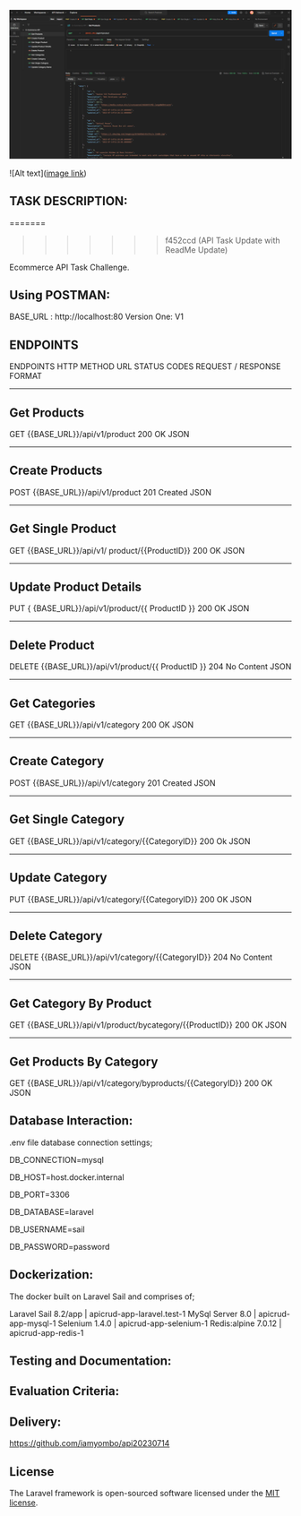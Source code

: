 ![Postman Screenshot](https://github.com/iamyombo/api20230714/blob/master/public/images/EcommerceAPI.PNG?raw=true)

![Alt text]([image link](https://github.com/iamyombo/api20230714/blob/master/public/images/EcommerceAPI.PNG?raw=true))

## TASK DESCRIPTION:

=======

> > > > > > > f452ccd (API Task Update with ReadMe Update)

Ecommerce API Task Challenge.

## Using POSTMAN:

BASE_URL : http://localhost:80
Version One: V1

## ENDPOINTS

ENDPOINTS
HTTP METHOD
URL
STATUS CODES
REQUEST / RESPONSE FORMAT

---

## Get Products

GET
{{BASE_URL}}/api/v1/product
200 OK
JSON

---

## Create Products

POST
{{BASE_URL}}/api/v1/product
201 Created
JSON

---

## Get Single Product

GET
{{BASE_URL}}/api/v1/ product/{{ProductID}}
200 OK
JSON

---

## Update Product Details

PUT
{ {BASE_URL}}/api/v1/product/{{ ProductID }}
200 OK
JSON

---

## Delete Product

DELETE
{{BASE_URL}}/api/v1/product/{{ ProductID }}
204 No Content
JSON

---

## Get Categories

GET
{{BASE_URL}}/api/v1/category
200 OK
JSON

---

## Create Category

POST {{BASE_URL}}/api/v1/category
201 Created
JSON

---

## Get Single Category

GET
{{BASE_URL}}/api/v1/category/{{CategoryID}}
200 Ok
JSON

---

## Update Category

PUT
{{BASE_URL}}/api/v1/category/{{CategoryID}}
200 OK
JSON

---

## Delete Category

DELETE
{{BASE_URL}}/api/v1/category/{{CategoryID}}
204 No Content
JSON

---

## Get Category By Product

GET
{{BASE_URL}}/api/v1/product/bycategory/{{ProductID}}
200 OK
JSON

---

## Get Products By Category

GET
{{BASE_URL}}/api/v1/category/byproducts/{{CategoryID}}
200 OK
JSON

## Database Interaction:

.env file database connection settings;

DB_CONNECTION=mysql

DB_HOST=host.docker.internal

DB_PORT=3306

DB_DATABASE=laravel

DB_USERNAME=sail

DB_PASSWORD=password

## Dockerization:

The docker built on Laravel Sail and comprises of;

Laravel Sail 8.2/app | apicrud-app-laravel.test-1
MySql Server 8.0 | apicrud-app-mysql-1
Selenium 1.4.0 | apicrud-app-selenium-1
Redis:alpine 7.0.12 | apicrud-app-redis-1

## Testing and Documentation:

## Evaluation Criteria:

## Delivery:

https://github.com/iamyombo/api20230714

## License

The Laravel framework is open-sourced software licensed under the [MIT license](https://opensource.org/licenses/MIT).
